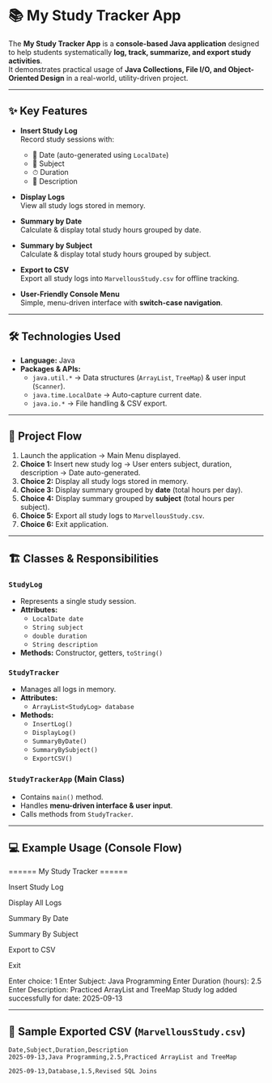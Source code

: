 # 📚 My Study Tracker App


The **My Study Tracker App** is a **console-based Java application** designed to help students systematically **log, track, summarize, and export study activities**.  
It demonstrates practical usage of **Java Collections, File I/O, and Object-Oriented Design** in a real-world, utility-driven project.

---

## ✨ Key Features
- **Insert Study Log**  
  Record study sessions with:
  - 📅 Date (auto-generated using `LocalDate`)  
  - 📖 Subject  
  - ⏱ Duration  
  - 📝 Description  

- **Display Logs**  
  View all study logs stored in memory.

- **Summary by Date**  
  Calculate & display total study hours grouped by date.

- **Summary by Subject**  
  Calculate & display total study hours grouped by subject.

- **Export to CSV**  
  Export all study logs into `MarvellousStudy.csv` for offline tracking.

- **User-Friendly Console Menu**  
  Simple, menu-driven interface with **switch-case navigation**.

---

## 🛠️ Technologies Used
- **Language:** Java  
- **Packages & APIs:**  
  - `java.util.*` → Data structures (`ArrayList`, `TreeMap`) & user input (`Scanner`).  
  - `java.time.LocalDate` → Auto-capture current date.  
  - `java.io.*` → File handling & CSV export.  

---

## 🔄 Project Flow
1. Launch the application → Main Menu displayed.  
2. **Choice 1:** Insert new study log → User enters subject, duration, description → Date auto-generated.  
3. **Choice 2:** Display all study logs stored in memory.  
4. **Choice 3:** Display summary grouped by **date** (total hours per day).  
5. **Choice 4:** Display summary grouped by **subject** (total hours per subject).  
6. **Choice 5:** Export all study logs to `MarvellousStudy.csv`.  
7. **Choice 6:** Exit application.  

---

## 🏗️ Classes & Responsibilities
### `StudyLog`
- Represents a single study session.  
- **Attributes:**  
  - `LocalDate date`  
  - `String subject`  
  - `double duration`  
  - `String description`  
- **Methods:** Constructor, getters, `toString()`  

### `StudyTracker`
- Manages all logs in memory.  
- **Attributes:**  
  - `ArrayList<StudyLog> database`  
- **Methods:**  
  - `InsertLog()`  
  - `DisplayLog()`  
  - `SummaryByDate()`  
  - `SummaryBySubject()`  
  - `ExportCSV()`  

### `StudyTrackerApp` (Main Class)
- Contains `main()` method.  
- Handles **menu-driven interface & user input**.  
- Calls methods from `StudyTracker`.  

---

## 💻 Example Usage (Console Flow)

====== My Study Tracker ======

Insert Study Log

Display All Logs

Summary By Date

Summary By Subject

Export to CSV

Exit

Enter choice: 1
Enter Subject: Java Programming
Enter Duration (hours): 2.5
Enter Description: Practiced ArrayList and TreeMap
Study log added successfully for date: 2025-09-13


---

## 📂 Sample Exported CSV (`MarvellousStudy.csv`)
```csv
Date,Subject,Duration,Description
2025-09-13,Java Programming,2.5,Practiced ArrayList and TreeMap

2025-09-13,Database,1.5,Revised SQL Joins
